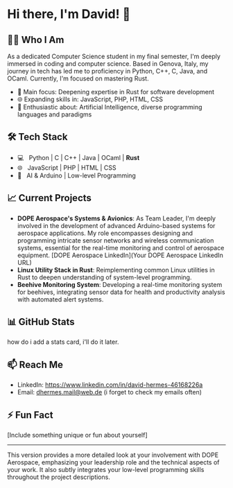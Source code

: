 # Hi there, I'm David! 👋

## 👨‍💻 Who I Am
As a dedicated Computer Science student in my final semester, I'm deeply immersed in coding and computer science. Based in Genova, Italy, my journey in tech has led me to proficiency in Python, C++, C, Java, and OCaml. Currently, I'm focused on mastering Rust.

- 🌟 Main focus: Deepening expertise in Rust for software development
- 🌐 Expanding skills in: JavaScript, PHP, HTML, CSS
- 🤖 Enthusiastic about: Artificial Intelligence, diverse programming languages and paradigms

## 🛠 Tech Stack

- 💻 &nbsp; Python | C | C++ | Java | OCaml | **Rust**
- 🌐 &nbsp; JavaScript | PHP | HTML | CSS
- 🚀 &nbsp; AI & Arduino | Low-level Programming

## 📈 Current Projects

- **DOPE Aerospace's Systems & Avionics**: As Team Leader, I'm deeply involved in the development of advanced Arduino-based systems for aerospace applications. My role encompasses designing and programming intricate sensor networks and wireless communication systems, essential for the real-time monitoring and control of aerospace equipment. [DOPE Aerospace LinkedIn](Your DOPE Aerospace LinkedIn URL)
- **Linux Utility Stack in Rust**: Reimplementing common Linux utilities in Rust to deepen understanding of system-level programming.
- **Beehive Monitoring System**: Developing a real-time monitoring system for beehives, integrating sensor data for health and productivity analysis with automated alert systems.

## 📊 GitHub Stats

how do i add a stats card, i'll do it later.

## 📫 Reach Me

- LinkedIn: https://www.linkedin.com/in/david-hermes-46168226a
- Email: dhermes.mail@web.de (i forget to check my emails often)

## ⚡ Fun Fact

[Include something unique or fun about yourself]

<!-- Proudly created by David Hermes with passion and coffee ☕ -->

---

This version provides a more detailed look at your involvement with DOPE Aerospace, emphasizing your leadership role and the technical aspects of your work. It also subtly integrates your low-level programming skills throughout the project descriptions.
